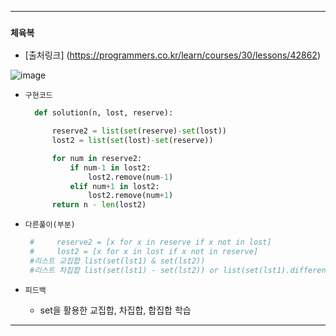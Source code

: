 ---------------------------------------
### `체육복` 

  - [출처링크]  (https://programmers.co.kr/learn/courses/30/lessons/42862)
  
![image](https://user-images.githubusercontent.com/15559593/136975922-6dbc1004-e2fb-43a6-915a-471a3b212a08.png)

  - `구현코드`

    ```Python
      def solution(n, lost, reserve):

          reserve2 = list(set(reserve)-set(lost))
          lost2 = list(set(lost)-set(reserve))

          for num in reserve2:
              if num-1 in lost2:
                  lost2.remove(num-1)
              elif num+1 in lost2:
                  lost2.remove(num+1)
          return n - len(lost2)

    ```
    
   - `다른풀이(부분)`

     ```Python
      #     reserve2 = [x for x in reserve if x not in lost]
      #     lost2 = [x for x in lost if x not in reserve]
      #리스트 교집합 list(set(lst1) & set(lst2))
      #리스트 차집합 list(set(lst1) - set(lst2)) or list(set(lst1).difference(lst2))
     ```  
    
  - `피드백`

     - set을 활용한 교집합, 차집합, 합집합 학습
     
---------------------------------------
